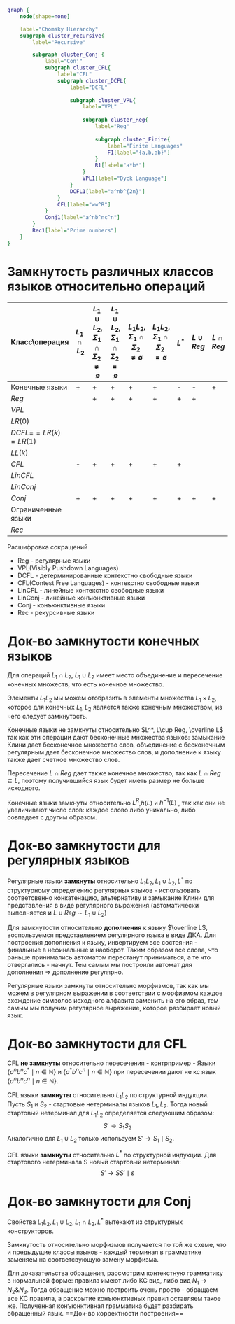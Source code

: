 ```dot
graph {
	node[shape=none]

	label="Chomsky Hierarchy"
	subgraph cluster_recursive{
		label="Recursive"

		subgraph cluster_Conj {
			label="Conj"
			subgraph cluster_CFL{
				label="CFL"
				subgraph cluster_DCFL{
					label="DCFL"
	
					subgraph cluster_VPL{
						label="VPL"
	
						subgraph cluster_Reg{
							label="Reg"
	
							subgraph cluster_Finite{
								label="Finite Languages"
								F1[label="{a,b,ab}"]
							}
							R1[label="a*b*"]
						}
						VPL1[label="Dyck Language"]
					}
					DCFL1[label="a^nb^{2n}"]
				}
				CFL[label="ww^R"]
			}
			Conj1[label="a^nb^nc^n"]
		}
		Rec1[label="Prime numbers"]
	}
}
```
# Замкнутость различных классов языков относительно операций

| Класс\операция        | $L_1 \cap L_2$ | $L_1 \cup L_2$,<br>$\Sigma_1\cap\Sigma_2\neq\emptyset$ | $L_1 \cup L_2$,<br>$\Sigma_1\cap\Sigma_2=\emptyset$ | $L_1L_2$,<br>$\Sigma_1\cap\Sigma_2\neq\emptyset$ | $L_1L_2$,<br>$\Sigma_1\cap\Sigma_2=\emptyset$ | $L^*$ | $L\cup Reg$ | $L\cap Reg$ | $\overline L$ | $h(L)$ | $h^{-1}(L)$ | $L^R$ |
| --------------------- | -------------- | ------------------------------------------------------ | --------------------------------------------------- | ------------------------------------------------ | --------------------------------------------- | ----- | ----------- | ----------- | ------------- | ------ | ----------- | ----- |
| Конечные языки        | +              | +                                                      | +                                                   | +                                                | +                                             | -     | -           | +           | -             | +      | +           | +     |
| $Reg$                 |                | +                                                      | +                                                   | +                                                | +                                             | +     | +           |             | +             | +      |             |       |
| $VPL$                 |                |                                                        |                                                     |                                                  |                                               |       |             |             |               |        |             |       |
| $LR(0)$               |                |                                                        |                                                     |                                                  |                                               |       |             |             |               |        |             |       |
| $DCFL=$$=LR(k)=LR(1)$ |                |                                                        |                                                     |                                                  |                                               |       |             |             |               |        |             |       |
| $LL(k)$               |                |                                                        |                                                     |                                                  |                                               |       |             |             |               |        |             |       |
| $CFL$                 | -              | +                                                      | +                                                   | +                                                | +                                             | +     |             |             |               |        |             |       |
| $LinCFL$              |                |                                                        |                                                     |                                                  |                                               |       |             |             |               |        |             |       |
| $LinConj$             |                |                                                        |                                                     |                                                  |                                               |       |             |             |               |        |             |       |
| $Conj$                | +              | +                                                      | +                                                   | +                                                | +                                             | +     | +           | +           |               | +      |             |       |
| Ограниченные языки    |                |                                                        |                                                     |                                                  |                                               |       |             |             |               |        |             |       |
| $Rec$                 |                |                                                        |                                                     |                                                  |                                               |       |             |             |               |        |             |       |

Расшифровка сокращений
- Reg - регулярные языки
- VPL(Visibly Pushdown Languages)
- DCFL - детерминированные контекстно свободные языки
- CFL(Contest Free Languages) - контекстно свободные языки
- LinCFL - линейные контекстно свободные языки
- LinConj - линейные конъюнктивные языки
- Conj - конъюнктивные языки
- Rec - рекурсивные языки

# Док-во замкнутости конечных языков
Для операций $L_1\cap L_2$, $L_1\cup L_2$ имеет место объединение и пересечение конечных множеств, что есть конечное множество.

Элементы $L_1L_2$ мы можем отобразить в элементы множества $L_1 \times L_2$, которое для конечных $L_1,L_2$ является также конечным множеством, из чего следует замкнутость.

Конечные языки не замкнуты относительно $L^*, L\cup Reg, \overline L$  так как эти операции дают бесконечные множества языков: замыкание Клини дает бесконечное множество слов, объединение с бесконечным регулярным дает бесконечное множество слов, и дополнение к языку также дает счетное множество слов.

Пересечение $L\cap Reg$ дает также конечное множество, так как $L\cap Reg \subseteq L$, поэтому получившийся язык будет иметь размер не больше исходного.

Конечные языки замкнуты относительно $L^R$,$h(L)$ и $h^{-1}(L)$ , так как они не увеличивают число слов: каждое слово либо уникально, либо совпадает с другим образом.
# Док-во замкнутости для регулярных языков

Регулярные языки **замкнуты** относительно $L_1L_2, L_1 \cup L_2, L^*$ по структурному определению регулярных языков - использовать соответсвенно конкатенацию, альтернативу и замыкание Клини для представления в виде регулярного выражения.(автоматически выполняется и $L\cup Reg \sim L_1 \cup L_2$)

Для замкнутости относительно **дополнения** к языку $\overline L$, воспользуемся представлением регулярного языка в виде ДКА. Для построения дополнения к языку, инвертируем все состояния - финальные в нефинальные и наоборот. Таким образом все слова, что раньше принимались автоматом перестанут приниматься, а те что отвергались - начнут. Тем самым мы построили автомат для дополнения $\Rightarrow$ дополнение регулярно.

Регулярные языки замкнуты относительно морфизмов, так как мы можем в регулярном выражении в соответствии с морфизмом каждое вхождение символов исходного алфавита заменить на его образ, тем самым мы получим регулярное выражение, которое разбирает новый язык.

# Док-во замкнутости для CFL
CFL **не замкнуты** относительно пересечения - контрпример -
Языки $\{a^nb^nc^*\mid n \in \mathbb N\}$ и $\{a^*b^nc^n\mid n \in \mathbb N\}$ при пересечении дают не кс язык $\{a^nb^nc^n \mid n \in \mathbb N\}$.


CFL языки **замкнуты** относительно $L_1L_2$ по структурной индукции.
Пусть $S_1$ и $S_2$ - стартовые нетерминалы языков $L_1,L_2$. Тогда новый стартовый нетерминал для $L_1L_2$ определяется следующим образом:
$$S' \to S_1S_2$$
Аналогично для $L_1 \cup L_2$ только используем $S' \to S_1 \mid S_2$.

CFL языки **замкнуты** относительно $L^*$ по структурной индукции.
Для стартового нетерминала S новый стартовый нетерминал:
$$S' \to SS' \mid \varepsilon$$

# Док-во замкнутости для Conj
Свойства $L_1L_2, L_1 \cup L_2, L_1 \cap L_2, L^*$ вытекают из структурных конструкторов.

Замкнутость относительно морфизмов получается по той же схеме, что и предыдущие классы языков - каждый терминал в грамматике заменяем на соответсвующую замену морфизма.

Для доказательства обращения, рассмотрим контекстную грамматику в нормальной форме: правила имеют либо КС вид, либо вид $N_1 \to N_2 \& N_3$. Тогда обращение можно построить очень просто - обращаем все КС правила, а раскрытие конъюнктивных правил оставляем такое же. Полученная конъюнктивная грамматика будет разбирать обращенный язык.
==Док-во корректности построения==